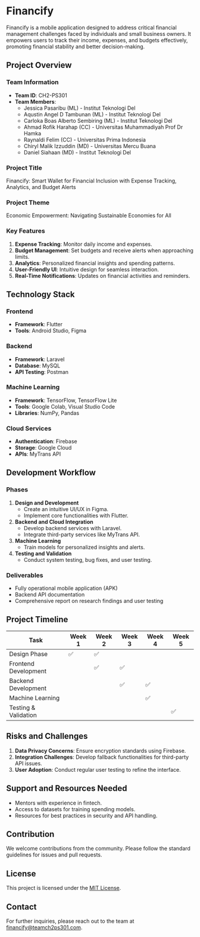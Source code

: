 # Financify

Financify is a mobile application designed to address critical financial management challenges faced by individuals and small business owners. It empowers users to track their income, expenses, and budgets effectively, promoting financial stability and better decision-making.

## Project Overview

### Team Information
- **Team ID**: CH2-PS301
- **Team Members**:
  - Jessica Pasaribu (ML) - Institut Teknologi Del
  - Aqustin Angel D Tambunan (ML) - Institut Teknologi Del
  - Carloka Boas Alberto Sembiring (ML) - Institut Teknologi Del
  - Ahmad Rofik Harahap (CC) - Universitas Muhammadiyah Prof Dr Hamka
  - Raynaldi Felim (CC) - Universitas Prima Indonesia
  - Chiryl Malik Izzuddin (MD) - Universitas Mercu Buana
  - Daniel Siahaan (MD) - Institut Teknologi Del

### Project Title
Financify: Smart Wallet for Financial Inclusion with Expense Tracking, Analytics, and Budget Alerts

### Project Theme
Economic Empowerment: Navigating Sustainable Economies for All

### Key Features
1. **Expense Tracking**: Monitor daily income and expenses.
2. **Budget Management**: Set budgets and receive alerts when approaching limits.
3. **Analytics**: Personalized financial insights and spending patterns.
4. **User-Friendly UI**: Intuitive design for seamless interaction.
5. **Real-Time Notifications**: Updates on financial activities and reminders.

## Technology Stack

### Frontend
- **Framework**: Flutter
- **Tools**: Android Studio, Figma

### Backend
- **Framework**: Laravel
- **Database**: MySQL
- **API Testing**: Postman

### Machine Learning
- **Framework**: TensorFlow, TensorFlow Lite
- **Tools**: Google Colab, Visual Studio Code
- **Libraries**: NumPy, Pandas

### Cloud Services
- **Authentication**: Firebase
- **Storage**: Google Cloud
- **APIs**: MyTrans API

## Development Workflow

### Phases
1. **Design and Development**
   - Create an intuitive UI/UX in Figma.
   - Implement core functionalities with Flutter.
2. **Backend and Cloud Integration**
   - Develop backend services with Laravel.
   - Integrate third-party services like MyTrans API.
3. **Machine Learning**
   - Train models for personalized insights and alerts.
4. **Testing and Validation**
   - Conduct system testing, bug fixes, and user testing.

### Deliverables
- Fully operational mobile application (APK)
- Backend API documentation
- Comprehensive report on research findings and user testing

## Project Timeline

| Task                    | Week 1 | Week 2 | Week 3 | Week 4 | Week 5 |
|-------------------------|--------|--------|--------|--------|--------|
| Design Phase           |   ✅   |   ✅   |        |        |        |
| Frontend Development   |        |   ✅   |   ✅   |        |        |
| Backend Development    |        |        |   ✅   |   ✅   |        |
| Machine Learning       |        |        |        |   ✅   |        |
| Testing & Validation   |        |        |        |        |   ✅   |

## Risks and Challenges

1. **Data Privacy Concerns**: Ensure encryption standards using Firebase.
2. **Integration Challenges**: Develop fallback functionalities for third-party API issues.
3. **User Adoption**: Conduct regular user testing to refine the interface.

## Support and Resources Needed
- Mentors with experience in fintech.
- Access to datasets for training spending models.
- Resources for best practices in security and API handling.

## Contribution
We welcome contributions from the community. Please follow the standard guidelines for issues and pull requests.

## License
This project is licensed under the [MIT License](LICENSE).

## Contact
For further inquiries, please reach out to the team at financify@teamch2ps301.com.
